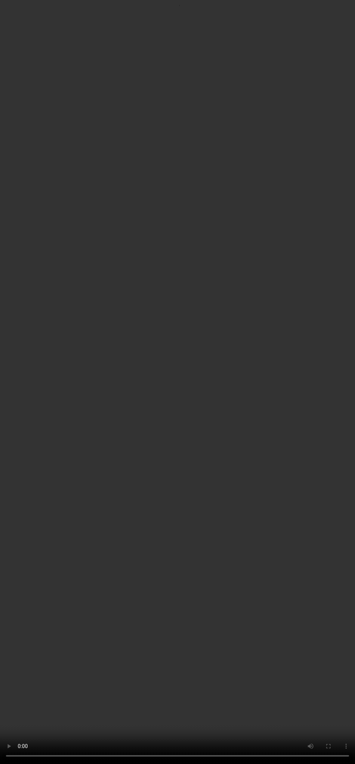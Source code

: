 <video src="${PRIVATE_VIDEO_INTRO_1}" frameborder="0" allowfullscreen style="position: absolute; top: 0; left: 0; width: 100%; height: 100%; border: none; object-fit: cover;" controls="" controlslist="nodownload nofullscreen" style="width: 100%" />

# Text-to-SQL Models

Text-to-SQL is a specialized application of Natural Language Processing (NLP) that enables AI models to translate natural language business queries into structured SQL commands. This capability allows businesses to interact with databases using everyday language instead of requiring SQL expertise.

Large Language Models (LLMs) are not inherently capable of converting natural language queries (NLQs) into SQL. They must be trained using **Supervised Fine-Tuning (SFT)** on high-quality datasets consisting of **NLQ-SQL pairs** to ensure accuracy and relevance. This training process is where AI trainers play a crucial role—by curating, refining, and validating datasets to improve model performance.


## Supervised Fine-Tuning (SFT) for Text-to-SQL

Supervised Fine-Tuning (SFT) is a method of training LLMs using labeled datasets that explicitly map input data (natural language queries) to expected output data (SQL queries). SFT directly teaches the model how to respond to structured queries by learning from correct examples.

### How SFT Works in Text-to-SQL Training

As an AI trainer, you would create a structured dataset containing **NLQ-SQL pairs**, ensuring the queries reflect realistic business scenarios. The dataset should cover a diverse range of query complexities and edge cases.

:::tip
### Your Role as an AI Trainer

1. **Crafting High-Quality NLQs**
   * Resemble real-world business analysis questions.
   * Consider various phrasings and wordings to teach the model robustness.
   * Avoid ambiguity to ensure clear and precise SQL translation.
2. **Writing Correct SQL Queries**
   * For every NLQ, you must provide a corresponding accurate and optimized SQL query that retrieves the correct results.
:::